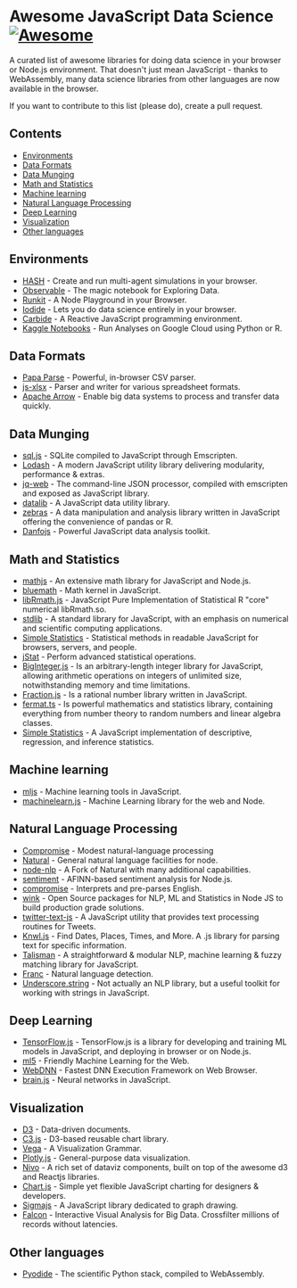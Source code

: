 # Awesome JavaScript Data Science [![Awesome](https://awesome.re/badge.svg)](https://awesome.re)

A curated list of awesome libraries for doing data science in your
browser or Node.js environment. That doesn't just mean JavaScript - thanks to WebAssembly, many data
science libraries from other languages are now available in the browser.

If you want to contribute to this list (please do), create a pull request.

## Contents

- [Environments](#environments)
- [Data Formats](#data-formats)
- [Data Munging](#data-munging)
- [Math and Statistics](#math-and-statistics)
- [Machine learning](#machine-learning)
- [Natural Language Processing](#natural-language-processing)
- [Deep Learning](#deep-learning)
- [Visualization](#visualization)
- [Other languages](#other-languages)

## Environments

- [HASH](https://hash.ai/) - Create and run multi-agent simulations in your browser.
- [Observable](https://observablehq.com/) - The magic notebook for Exploring Data.
- [Runkit](https://runkit.com/home) - A Node Playground in your Browser.
- [Iodide](https://alpha.iodide.io/) - Lets you do data science entirely in your browser.
- [Carbide](https://alpha.trycarbide.com) - A Reactive JavaScript programming environment.
- [Kaggle Notebooks](https://www.kaggle.com/kernels) - Run Analyses on Google Cloud using Python or R.

## Data Formats

- [Papa Parse](https://www.papaparse.com/) - Powerful, in-browser CSV parser.
- [js-xlsx](https://github.com/SheetJS/js-xlsx) - Parser and writer for various spreadsheet formats.
- [Apache Arrow](https://github.com/apache/arrow/tree/master/js) - Enable big data systems to process and transfer data quickly.

## Data Munging

- [sql.js](https://github.com/kripken/sql.js/) - SQLite compiled to JavaScript through Emscripten.
- [Lodash](https://lodash.com/) - A modern JavaScript utility library delivering modularity, performance & extras.
- [jq-web](https://github.com/fiatjaf/jq-web) - The command-line JSON processor, compiled with emscripten and exposed as JavaScript library.
- [datalib](http://vega.github.io/datalib/) - A JavaScript data utility library.
- [zebras](https://github.com/nickslevine/zebras) - A data manipulation and analysis library written in JavaScript offering the convenience of pandas or R.
- [Danfojs](https://github.com/opensource9ja/danfojs) - Powerful JavaScript data analysis toolkit.

## Math and Statistics

- [mathjs](https://mathjs.org/) - An extensive math library for JavaScript and Node.js.
- [bluemath](https://github.com/bluemathsoft/bluemath) - Math kernel in JavaScript.
- [libRmath.js](https://github.com/jacobbogers/libRmath.js/) - JavaScript Pure Implementation of Statistical R "core" numerical libRmath.so.
- [stdlib](https://github.com/stdlib-js/stdlib) - A standard library for JavaScript, with an emphasis on numerical and scientific computing applications.
- [Simple Statistics](https://simplestatistics.org/) - Statistical methods in readable JavaScript for browsers, servers, and people.
- [jStat](http://jstat.github.io/) - Perform advanced statistical operations.
- [BigInteger.js](https://github.com/peterolson/BigInteger.js) - Is an arbitrary-length integer library for JavaScript, allowing arithmetic operations on integers of unlimited size, notwithstanding memory and time limitations.
- [Fraction.js](https://github.com/infusion/Fraction.js) - Is a rational number library written in JavaScript.
- [fermat.ts](https://github.com/mathigon/fermat.js) - Is powerful mathematics and statistics library, containing everything from number theory to random numbers and linear algebra classes.
- [Simple Statistics](https://github.com/simple-statistics/simple-statistics) - A JavaScript implementation of descriptive, regression, and inference statistics.

## Machine learning

- [mljs](https://github.com/mljs/ml) - Machine learning tools in JavaScript.
- [machinelearn.js](https://www.machinelearnjs.com/) - Machine Learning library for the web and Node.

## Natural Language Processing

- [Compromise](https://github.com/spencermountain/compromise) - Modest natural-language processing
- [Natural](https://github.com/NaturalNode/natural) - General natural language facilities for node.
- [node-nlp](https://github.com/axa-group/nlp.js##readme) - A Fork of Natural with many additional capabilities.
- [sentiment](https://github.com/thisandagain/sentiment) - AFINN-based sentiment analysis for Node.js.
- [compromise](http://compromise.cool/) - Interprets and pre-parses English.
- [wink](https://winkjs.org/) - Open Source packages for NLP, ML and Statistics in Node JS to build production grade solutions.
- [twitter-text-js](https://github.com/twitter/twitter-text/tree/master/js) - A JavaScript utility that provides text processing routines for Tweets.
- [Knwl.js](https://github.com/benhmoore/Knwl.js) - Find Dates, Places, Times, and More. A .js library for parsing text for specific information.
- [Talisman](http://yomguithereal.github.io/talisman/) - A straightforward & modular NLP, machine learning & fuzzy matching library for JavaScript.
- [Franc](https://github.com/wooorm/franc) - Natural language detection.
- [Underscore.string](http://epeli.github.io/underscore.string/) - Not actually an NLP library, but a useful toolkit for working with strings in JavaScript.

## Deep Learning

- [TensorFlow.js](https://www.tensorflow.org/js) - TensorFlow.js is a library for developing and training ML models in JavaScript, and deploying in browser or on Node.js.
- [ml5](https://ml5js.org/) - Friendly Machine Learning for the Web.
- [WebDNN](https://mil-tokyo.github.io/webdnn/) - Fastest DNN Execution Framework on Web Browser.
- [brain.js](https://brain.js.org/) - Neural networks in JavaScript.

## Visualization

- [D3](https://d3js.org) - Data-driven documents.
- [C3.js](https://c3js.org/) - D3-based reusable chart library.
- [Vega](https://vega.github.io/vega/) - A Visualization Grammar.
- [Plotly.js](https://plot.ly/JavaScript/) - General-purpose data visualization.
- [Nivo](https://nivo.rocks/) - A rich set of dataviz components, built on top of the awesome d3 and Reactjs libraries.
- [Chart.js](https://www.chartjs.org/) - Simple yet flexible JavaScript charting for designers & developers.
- [Sigmajs](http://sigmajs.org/) - A JavaScript library dedicated to graph drawing.
- [Falcon](https://github.com/uwdata/falcon) - Interactive Visual Analysis for Big Data. Crossfilter millions of records without latencies.

## Other languages

- [Pyodide](https://github.com/iodide-project/pyodide) - The scientific Python stack, compiled to WebAssembly.
